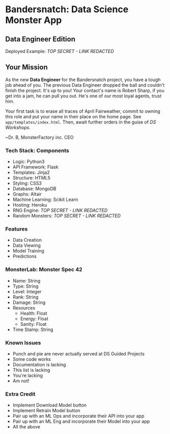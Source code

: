 # Bandersnatch: Data Science Monster App
## Data Engineer Edition

Deployed Example: _TOP SECRET - LINK REDACTED_


## Your Mission
As the new **Data Engineer** for the Bandersnatch project, you have a tough job
ahead of you. The previous Data Engineer dropped the ball and couldn't finish
the project. It's up to you! Your contact's name is Robert Sharp, if you get
into a jam, he can pull you out. He's one of our most loyal agents, trust him.

Your first task is to erase all traces of April Fairweather, commit to owning
this role and put your name in their place on the home page. See
`app/templates/index.html`. Then, await further orders in the guise of 
_DS Workshops_.

~Dr. B, MonsterFactory inc. CEO


### Tech Stack: Components
- Logic: Python3
- API Framework: Flask
- Templates: Jinja2
- Structure: HTML5
- Styling: CSS3
- Database: MongoDB
- Graphs: Altair
- Machine Learning: Scikit Learn
- Hosting: Heroku
- RNG Engine: _TOP SECRET - LINK REDACTED_
- Random Monsters: _TOP SECRET - LINK REDACTED_


### Features
- Data Creation
- Data Viewing
- Model Training
- Predictions


### MonsterLab: Monster Spec 42
- Name: String
- Type: String
- Level: Integer
- Rank: String
- Damage: String
- Resources
  - Health: Float
  - Energy: Float
  - Sanity: Float
- Time Stamp: String


### Known Issues
- Punch and pie are never actually served at DS Guided Projects
- Some code works
- Documentation is lacking
- This list is lacking
- You're lacking
- Am not!


### Extra Credit
- Implement Download Model button
- Implement Retrain Model button
- Pair up with an ML Ops and incorporate their API into your app
- Pair up with an ML Eng and incorporate their Model into your app
- All the above
